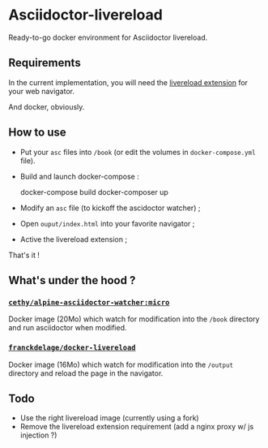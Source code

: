 Asciidoctor-livereload
===

Ready-to-go docker environment for Asciidoctor livereload.

## Requirements
In the current implementation, you will need the [livereload extension](http://livereload.com/extensions/) for your web navigator.

And docker, obviously.


## How to use
- Put your `asc` files into `/book` (or edit the volumes in `docker-compose.yml` file).
- Build and launch docker-compose :


    docker-compose build
    docker-composer up

- Modify an `asc` file (to kickoff the ascidoctor watcher) ;
- Open `ouput/index.html` into your favorite navigator ;
- Active the livereload extension ;

That's it !


## What's under the hood ?

### [`cethy/alpine-asciidoctor-watcher:micro`](https://github.com/Cethy/alpine-asciidoctor-watcher/)
Docker image (20Mo) which watch for modification into the `/book` directory and run asciidoctor when modified.

### [`franckdelage/docker-livereload`](https://github.com/franckdelage/docker-livereload)
Docker image (16Mo) which watch for modification into the `/output` directory and reload the page in the navigator.


## Todo
- Use the right livereload image (currently using a fork)
- Remove the livereload extension requirement (add a nginx proxy w/ js injection ?)
